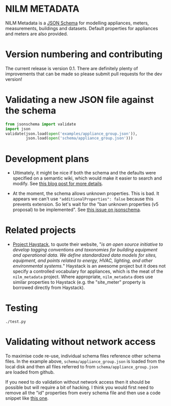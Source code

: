 NILM METADATA
=============

NILM Metadata is a [JSON Schema](http://json-schema.org/) for
modelling appliances, meters, measurements, buildings and datasets.
Default properties for appliances and meters are also provided.

Version numbering and contributing
==================================

The current release is version 0.1.  There are definitely plenty of
improvements that can be made so please submit pull requests for the
dev version!


Validating a new JSON file against the schema
=============================================

```python
from jsonschema import validate
import json
validate(json.load(open('examples/appliance_group.json')),
         json.load(open('schema/appliance_group.json')))
```

Development plans
=================

* Ultimately, it might be nice if both the schema and the defaults
  were specified on a semantic wiki, which would make it easier to
  search and modify.  See
  [this blog post for more details](http://jack-kelly.com/wiki_and_online_community_for_electricity_disaggregation).

* At the moment, the schema allows unknown properties.  This is bad.
  It appears we can't use `"additionalProperties": false` because this
  prevents extension.  So let's wait for the "ban unknown properties
  (v5 proposal) to be implemented".  See
  [this issue on jsonschema](https://github.com/Julian/jsonschema/issues/150).


Related projects
================

* [Project Haystack](http://project-haystack.org/), to quote their
  website, "*is an open source initiative to develop tagging
  conventions and taxonomies for building equipment and operational
  data. We define standardized data models for sites, equipment, and
  points related to energy, HVAC, lighting, and other environmental
  systems.*"  Haystack is an awesome project but it does not specify a
  controlled vocabulary for appliances, which is the meat of the
  `nilm_metadata` project.  Where appropriate, `nilm_metadata` does
  use similar properties to Haystack (e.g. the "site_meter" property
  is borrowed directly from Haystack).


Testing
=======

```
./test.py
```


Validating without network access
=================================

To maximise code re-use, individual schema files reference other
schema files.  In the example above, `schema/appliance_group.json` is
loaded from the local disk and then all files referred to from
`schema/appliance_group.json` are loaded from github.

If you need to do validation without network
access then it should be possible but will require a bit of hacking.
I think you would first need to remove all the "id" properties from
every schema file and then use a code snippet like
[this one](https://github.com/Julian/jsonschema/issues/98#issuecomment-17531405).
